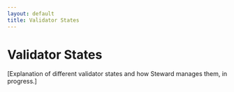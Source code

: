 ```yaml
---
layout: default
title: Validator States
---
```


# Validator States

[Explanation of different validator states and how Steward manages them, in progress.]
